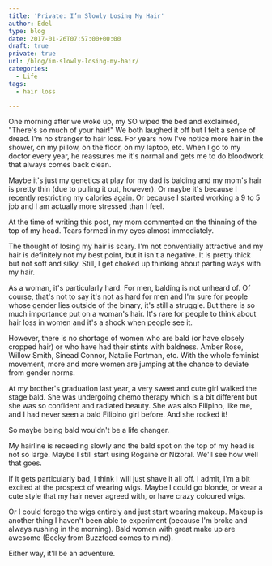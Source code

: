 ```yaml
---
title: 'Private: I’m Slowly Losing My Hair'
author: Edel
type: blog
date: 2017-01-26T07:57:00+00:00
draft: true
private: true
url: /blog/im-slowly-losing-my-hair/
categories:
  - Life
tags:
  - hair loss

---
```

One morning after we woke up, my SO wiped the bed and exclaimed, "There's so much of your hair!" We both laughed it off but I felt a sense of dread. I'm no stranger to hair loss. For years now I've notice more hair in the shower, on my pillow, on the floor, on my laptop, etc. When I go to my doctor every year, he reassures me it's normal and gets me to do bloodwork that always comes back clean.

Maybe it's just my genetics at play for my dad is balding and my mom's hair is pretty thin (due to pulling it out, however). Or maybe it's because I recently restricting my calories again. Or because I started working a 9 to 5 job and I am actually more stressed than I feel.

At the time of writing this post, my mom commented on the thinning of the top of my head. Tears formed in my eyes almost immediately.

The thought of losing my hair is scary. I'm not conventially attractive and my hair is definitely not my best point, but it isn't a negative. It is pretty thick but not soft and silky. Still, I get choked up thinking about parting ways with my hair.

As a woman, it's particularly hard. For men, balding is not unheard of. Of course, that's not to say it's not as hard for men and I'm sure for people whose gender lies outside of the binary, it's still a struggle. But there is so much importance put on a woman's hair. It's rare for people to think about hair loss in women and it's a shock when people see it.

However, there is no shortage of women who are bald (or have closely cropped hair) or who have had their stints with baldness. Amber Rose, Willow Smith, Sinead Connor, Natalie Portman, etc. With the whole feminist movement, more and more women are jumping at the chance to deviate from gender norms.

At my brother's graduation last year, a very sweet and cute girl walked the stage bald. She was undergoing chemo therapy which is a bit different but she was so confident and radiated beauty. She was also Filipino, like me, and I had never seen a bald Filipino girl before. And she rocked it!

So maybe being bald wouldn't be a life changer.

My hairline is receeding slowly and the bald spot on the top of my head is not so large. Maybe I still start using Rogaine or Nizoral. We'll see how well that goes.

If it gets particularly bad, I think I will just shave it all off. I admit, I'm a bit excited at the prospect of wearing wigs. Maybe I could go blonde, or wear a cute style that my hair never agreed with, or have crazy coloured wigs.

Or I could forego the wigs entirely and just start wearing makeup. Makeup is another thing I haven't been able to experiment (because I'm broke and always rushing in the morning). Bald women with great make up are awesome (Becky from Buzzfeed comes to mind).

Either way, it'll be an adventure.